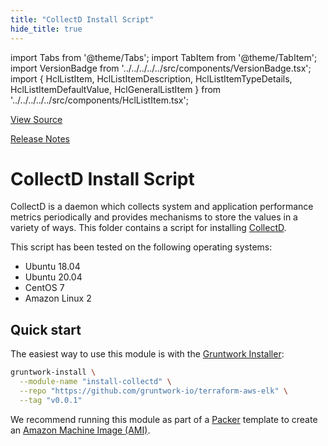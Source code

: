 ```yaml
---
title: "CollectD Install Script"
hide_title: true
---
```


import Tabs from '@theme/Tabs';
import TabItem from '@theme/TabItem';
import VersionBadge from '../../../../../src/components/VersionBadge.tsx';
import { HclListItem, HclListItemDescription, HclListItemTypeDetails, HclListItemDefaultValue, HclGeneralListItem } from '../../../../../src/components/HclListItem.tsx';

<a href="https://github.com/gruntwork-io/terraform-aws-elk/tree/master/modules/install-collectd" className="link-button" title="View the source code for this module in GitHub.">View Source</a>

<a href="https://github.com/gruntwork-io/terraform-aws-elk/releases?q=" className="link-button" title="Release notes for only the service catalog versions which impacted this service.">Release Notes</a>

# CollectD Install Script

CollectD is a daemon which collects system and application performance metrics periodically and provides mechanisms to store the values in a variety of ways. This folder contains a script for installing [CollectD](https://collectd.org/).

This script has been tested on the following operating systems:

*   Ubuntu 18.04
*   Ubuntu 20.04
*   CentOS 7
*   Amazon Linux 2

## Quick start

The easiest way to use this module is with the [Gruntwork Installer](https://github.com/gruntwork-io/gruntwork-installer):

```bash
gruntwork-install \
  --module-name "install-collectd" \
  --repo "https://github.com/gruntwork-io/terraform-aws-elk" \
  --tag "v0.0.1"
```

We recommend running this module as part of a [Packer](https://www.packer.io/) template to create an [Amazon Machine Image (AMI)](http://docs.aws.amazon.com/AWSEC2/latest/UserGuide/AMIs.html).


<!-- ##DOCS-SOURCER-START
{
  "originalSources": [
    "https://github.com/gruntwork-io/terraform-aws-elk/tree/modules/install-collectd/readme.md",
    "https://github.com/gruntwork-io/terraform-aws-elk/tree/modules/install-collectd/variables.tf",
    "https://github.com/gruntwork-io/terraform-aws-elk/tree/modules/install-collectd/outputs.tf"
  ],
  "sourcePlugin": "module-catalog-api",
  "hash": "54bc8c766d4ac33df9e1aa4b3d7dfbfe"
}
##DOCS-SOURCER-END -->

